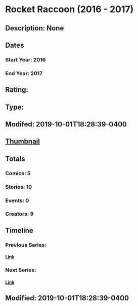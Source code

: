# Rocket Raccoon (2016 - 2017)
## Description: None
## Dates
### Start Year: 2016
### End Year: 2017
## Rating: 
## Type: 
## Modifed: 2019-10-01T18:28:39-0400
## [Thumbnail](http://i.annihil.us/u/prod/marvel/i/mg/b/a0/5a8f2d0a080ea.jpg)
## Totals
### Comics: 5
### Stories: 10
### Events: 0
### Creators: 9
## Timeline
### Previous Series: 
#### [Link]()
### Next Series: 
#### [Link]()
## Modified: 2019-10-01T18:28:39-0400